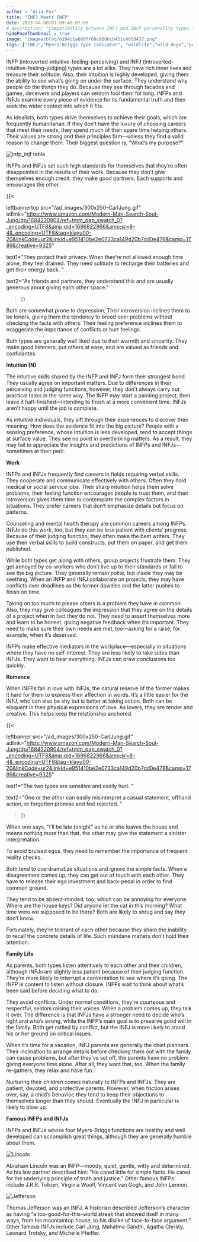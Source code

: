 ```yaml
---
author : "Aria Fox"
title: "INFJ Meets INFP"
date: 2023-04-08T01:09:48-07:00
# description: "Compatibility between INFJ and INFP personality types."
hidePageThumbnail : true 
image: "images/blog/6194c1a868ff69c9006cb451c4660437.png"
tags: ["INFJ","Myers-Briggs Type Indicator", "wildlife","wild-dogs","pets","animal-welfare"]
---
```



<!-- This is **bold** text, and this is *emphasized* text.

Visit the [Hugo](https://gohugo.io) website! -->

<!-- https://beaconstreetusa.com/wp/infj-meets-infp/ -->


INFP (introverted-intuitive-feeling-perceiving) and INFJ (introverted-intuitive-feeling-judging) types are a lot alike. They have rich inner lives and treasure their solitude. Also, their intuition is highly developed, giving them the ability to see what’s going on under the surface. They understand why people do the things they do. Because they see through facades and games, deceivers and players can seldom fool them for long. INFPs and INFJs examine every piece of evidence for its fundamental truth and then seek the wider context into which it fits.

As idealists, both types drive themselves to achieve their goals, which are frequently humanitarian. If they don’t have the luxury of choosing careers that meet their needs, they spend much of their spare time helping others. Their values are strong and their principles firm—unless they find a valid reason to change them. Their biggest question is, “What’s my purpose?”

![infp_injf table](/infp_injf-table.jpg)

INFPs and INFJs set such high standards for themselves that they’re often disappointed in the results of their work. Because they don’t give themselves enough credit, they make good partners. Each supports and encourages the other.

{{< 

leftbannertop src="/ad_images/300x250-CarlJung.gif" adlink="https://www.amazon.com/Modern-Man-Search-Soul-Jung/dp/1684220904/ref=tmm_pap_swatch_0?_encoding=UTF8&amp;qid=1696822966&amp;sr=8-4&_encoding=UTF8&tag=klayu00-20&linkCode=ur2&linkId=e951410be2e0733ca149d20b7dd0e478&camp=1789&creative=9325"  

text1="They protect their privacy. When they’re not allowed enough time alone, they feel drained. They need solitude to recharge their batteries and get their energy back. " 

text2="As friends and partners, they understand this and are usually generous about giving each other space."

>}}

Both are somewhat prone to depression. Their introversion inclines them to be loners, giving them the tendency to brood over problems without checking the facts with others. Their feeling preference inclines them to exaggerate the importance of conflicts or hurt feelings.

Both types are generally well liked due to their warmth and sincerity. They make good listeners, put others at ease, and are valued as friends and confidantes.

**Intuition (N)**

The intuitive skills shared by the INFP and INFJ form their strongest bond. They usually agree on important matters. Due to differences in their perceiving and judging functions, however, they don’t always carry out practical tasks in the same way. The INFP may start a painting project, then leave it half-finished—intending to finish at a more convenient time. INFJs aren’t happy until the job is complete.

As intuitive individuals, they sift through their experiences to discover their meaning. How does the evidence fit into the big picture? People with a sensing preference, whose intuition is less developed, tend to accept things at surface value. They see no point in overthinking matters. As a result, they may fail to appreciate the insights and predictions of INFPs and INFJs—sometimes at their peril.

**Work**

INFPs and INFJs frequently find careers in fields requiring verbal skills. They cooperate and communicate effectively with others. Often they hold medical or social service jobs. Their sharp intuition helps them solve problems, their feeling function encourages people to trust them, and their introversion gives them time to contemplate the complex factors in situations. They prefer careers that don’t emphasize details but focus on patterns.

Counseling and mental health therapy are common careers among INFPs. INFJs do this work, too, but they can be less patient with clients’ progress. Because of their judging function, they often make the best writers. They use their verbal skills to build constructs, put them on paper, and get them published.

While both types get along with others, group projects frustrate them. They get annoyed by co-workers who don’t live up to their standards or fail to see the big picture. They generally remain polite, but inside they may be seething. When an INFP and INFJ collaborate on projects, they may have conflicts over deadlines as the former dawdles and the latter pushes to finish on time.

Taking on too much to please others is a problem they have in common. Also, they may give colleagues the impression that they agree on the details of a project when in fact they do not. They need to assert themselves more and learn to be honest, giving negative feedback when it’s important. They need to make sure their own needs are met, too—asking for a raise, for example, when it’s deserved.

INFPs make effective mediators in the workplace—especially in situations where they have no self-interest. They are less likely to take sides than INFJs. They want to hear everything. INFJs can draw conclusions too quickly.

**Romance**

When INFPs fall in love with INFJs, the natural reserve of the former makes it hard for them to express their affection in words. It’s a little easier for the INFJ, who can also be shy but is better at taking action. Both can be eloquent in their physical expressions of love. As lovers, they are tender and creative. This helps keep the relationship anchored.

{{< 

leftbanner src="/ad_images/300x250-CarlJung.gif" adlink="https://www.amazon.com/Modern-Man-Search-Soul-Jung/dp/1684220904/ref=tmm_pap_swatch_0?_encoding=UTF8&amp;qid=1696822966&amp;sr=8-4&_encoding=UTF8&tag=klayu00-20&linkCode=ur2&linkId=e951410be2e0733ca149d20b7dd0e478&camp=1789&creative=9325"  

text1="The two types are sensitive and easily hurt. " 

text2="One or the other can easily misinterpret a casual statement, offhand action, or forgotten promise and feel rejected. "

>}}

When one says, “I’ll be late tonight” as he or she leaves the house and means nothing more than that, the other may give the statement a sinister interpretation. 

To avoid bruised egos, they need to remember the importance of frequent reality checks.

Both tend to overdramatize situations and ignore the simple facts. When a disagreement comes up, they can get out of touch with each other. They have to release their ego investment and back-pedal in order to find common ground.

They tend to be absent-minded, too, which can be annoying for everyone. Where are the house keys? Did anyone let the cat in this morning? What time were we supposed to be there? Both are likely to shrug and say they don’t know.

Fortunately, they’re tolerant of each other because they share the inability to recall the concrete details of life. Such mundane matters don’t hold their attention.

**Family Life**

As parents, both types listen attentively to each other and their children, although INFJs are slightly less patient because of their judging function. They’re more likely to interrupt a conversation to see where it’s going. The INFP is content to listen without closure. INFPs wait to think about what’s been said before deciding what to do.

They avoid conflicts. Under normal conditions, they’re courteous and respectful, seldom raising their voices. When a problem comes up, they talk it over. The difference is that INFJs have a stronger need to decide who’s right and who’s wrong, while the INFP’s main goal is to preserve good will in the family. Both get rattled by conflict, but the INFJ is more likely to stand his or her ground on critical issues.

When it’s time for a vacation, INFJ parents are generally the chief planners. Their inclination to arrange details before checking them out with the family can cause problems, but after they’ve set off, the parents have no problem giving everyone time alone. After all, they want that, too. When the family re-gathers, they relax and have fun.

Nurturing their children comes naturally to INFPs and INFJs. They are patient, devoted, and protective parents. However, when friction arises over, say, a child’s behavior, they tend to keep their objections to themselves longer than they should. Eventually the INFJ in particular is likely to blow up.


**Famous INFPs and INFJs**

INFPs and INFJs whose four Myers-Briggs functions are healthy and well developed can accomplish great things, although they are generally humble about them.

![Lincoln](/lincoln.jpg)

Abraham Lincoln was an INFP—moody, quiet, gentle, witty and determined. As his law partner described him: “He cared little for simple facts. He cared for the underlying principle of truth and justice.” Other famous INFPs include J.R.R. Tolkien, Virginia Woolf, Vincent van Gogh, and John Lennon.

![Jefferson](/jefferson.jpg)

Thomas Jefferson was an INFJ. A historian described Jefferson’s character as having “a too-good-for-this-world streak that showed itself in many ways, from his mountaintop house, to his dislike of face-to-face argument.” Other famous INFJs include Carl Jung, Mahatma Gandhi, Agatha Christy, Leonard Trotsky, and Michelle Pfeiffer.
